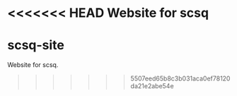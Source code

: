<<<<<<< HEAD
Website for scsq
=======
# scsq-site
Website for scsq.
>>>>>>> 5507eed65b8c3b031aca0ef78120da21e2abe54e
